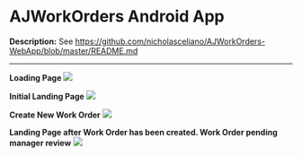 AJWorkOrders Android App
===============================

**Description:** See https://github.com/nicholasceliano/AJWorkOrders-WebApp/blob/master/README.md

---

**Loading Page**
<img src="https://raw.githubusercontent.com/nicholasceliano/AJWorkOrders-AndroidApp/master/Images/LoadingPage.png" />

**Initial Landing Page**
<img src="https://raw.githubusercontent.com/nicholasceliano/AJWorkOrders-AndroidApp/master/Images/LandingPage.png" />

**Create New Work Order**
<img src="https://raw.githubusercontent.com/nicholasceliano/AJWorkOrders-AndroidApp/master/Images/CreateNew.png" />

**Landing Page after Work Order has been created. Work Order pending manager review**
<img src="https://raw.githubusercontent.com/nicholasceliano/AJWorkOrders-AndroidApp/master/Images/LandingPageWorkOrderPending.png" />
